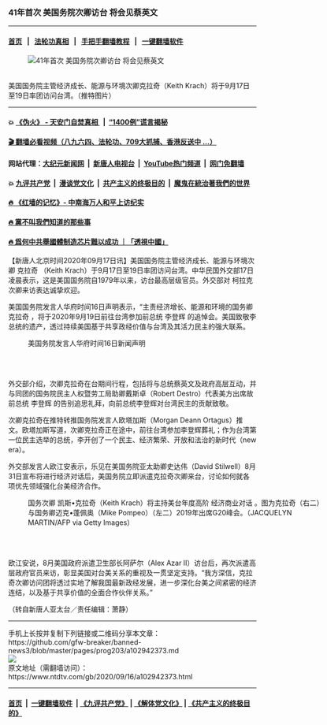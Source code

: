### 41年首次 美国务院次卿访台 将会见蔡英文
------------------------

#### [首页](https://github.com/gfw-breaker/banned-news3/blob/master/README.md) &nbsp;&nbsp;|&nbsp;&nbsp; [法轮功真相](https://github.com/begood0513/basic/blob/master/README.md)  &nbsp;&nbsp;|&nbsp;&nbsp; [手把手翻墙教程](https://github.com/gfw-breaker/guides/wiki)  &nbsp;&nbsp;|&nbsp;&nbsp; [一键翻墙软件](https://github.com/gfw-breaker/nogfw/blob/master/README.md)  



<div><div class="featured_image">
 <figure>
  <img alt="41年首次 美国务院次卿访台 将会见蔡英文" src="https://i.ntdtv.com/assets/uploads/2020/09/Keith-Krach.jpg"/>
 </figure><br/>
 <span class="caption">
  美国国务院主管经济成长、能源与环境次卿克拉奇（Keith Krach）将于9月17日至19日率团访问台湾。（推特图片）
 </span>
</div>
</div><hr/>

#### 💥 [《伪火》 - 天安门自焚真相 ](http://158.247.195.190:10000/videos/blog/weihuo.html)&nbsp; |&nbsp; [“1400例”谎言揭秘  ](http://158.247.195.190:10000/videos/blog/jiexi1400.html)

#### [ 🎬  翻墙必看视频（八九六四、法轮功、709大抓捕、香港反送中 ...）](https://github.com/gfw-breaker/links/blob/master/banned.md)

#### 网站代理：[大纪元新闻网](http://158.247.195.190:10080/gb/) &nbsp;|&nbsp; [新唐人电视台](http://158.247.195.190:8808/gb/)  &nbsp;|&nbsp; [YouTube热门频道](http://158.247.195.190/youtube.html) &nbsp;|&nbsp; [网门免翻墙](http://158.247.195.190:11000/show.aspx?name=ogHome)

#### 💥 [九评共产党](http://158.247.195.190:10000/videos/res/jiuping/)&nbsp; |&nbsp; [漫谈党文化](http://158.247.195.190:10000/videos/res/mtdwh/)&nbsp; |&nbsp; [共产主义的终极目的](http://158.247.195.190:10000/videos/res/zjmd/)&nbsp; |&nbsp; [魔鬼在統治著我們的世界](http://158.247.195.190:10000/videos/res/TheSpecter/)  

#### [ 🔥  《红墙的记忆》- 中南海万人和平上访纪实](http://158.247.195.190:10000/videos/news/../legend/index.html)

#### [ 🔥  黨不叫我們知道的那些事](http://158.247.195.190:10000/videos/news/truth02.html)

#### [ 🔥  爲何中共舉國體制造芯片難以成功 ｜「透視中國」](http://158.247.195.190:10000/videos/news/don03.html)

<div><div class="post_content" itemprop="articleBody">
 <p>
  【新唐人北京时间2020年09月17日讯】美国国务院主管经济成长、能源与环境次卿
  <ok href="https://www.ntdtv.com/gb/克拉奇.htm">
   克拉奇
  </ok>
  （Keith Krach）于9月17日至19日率团访问台湾。中华民国外交部17日凌晨表示，这是美国国务院自1979年以来，访台最高层级官员。外交部对
  <ok href="https://www.ntdtv.com/gb/柯拉克.htm">
   柯拉克
  </ok>
  次卿来访表达诚挚欢迎。
 </p>
 <p>
  美国国务院发言人华府时间16日声明表示，“主责经济增长、能源和环境的国务卿
  <ok href="https://www.ntdtv.com/gb/克拉奇.htm">
   克拉奇
  </ok>
  ，将于2020年9月19日前往台湾参加前总统
  <ok href="https://www.ntdtv.com/gb/李登辉.htm">
   李登辉
  </ok>
  的追悼会。美国致敬李总统的遗产，透过持续美国基于共享政经价值与台湾及其活力民主的强大联系。
 </p>
 <figure class="wp-caption aligncenter" id="attachment_102942374" style="width: 600px">
  <img alt="" class="size-medium wp-image-102942374" src="https://i.ntdtv.com/assets/uploads/2020/09/1-124-600x435.jpg">
   <br/><figcaption class="wp-caption-text">
    美国务院发言人华府时间16日新闻声明
   </figcaption><br/>
  </img>
 </figure><br/>
 <p>
  外交部介绍，次卿克拉奇在台期间行程，包括将与总统蔡英文及政府高层互动，并与同团的国务院民主人权暨劳工局助卿戴斯卓（Robert Destro）代表美方出席故前总统
  <ok href="https://www.ntdtv.com/gb/李登辉.htm">
   李登辉
  </ok>
  的告别追思礼拜，向前总统李登辉对台湾民主的贡献致敬。
 </p>
 <p>
  次卿克拉奇在推特转推国务院发言人欧塔加斯（Morgan Deann Ortagus）推文。欧塔加斯写道，次卿克拉奇正在途中，前往台湾参加李登辉葬礼；作为台湾第一位民主选举的总统，李开创了一个民主、经济繁荣、开放和法治的新时代（new era）。
 </p>
 <p>
  外交部发言人欧江安表示，乐见在美国务院亚太助卿史达伟（David Stilwell）8月31日宣布将进行经济对话后，美国务院立即派遣克拉奇次卿来台，讨论如何就各项优先领域强化台美经济合作。
 </p>
 <figure class="wp-caption aligncenter" id="attachment_102942375" style="width: 600px">
  <img alt="" class="size-medium wp-image-102942375" src="https://i.ntdtv.com/assets/uploads/2020/09/2-38-600x400.jpg">
   <br/><figcaption class="wp-caption-text">
    <ok href="https://www.ntdtv.com/gb/国务次卿.htm">
     国务次卿
    </ok>
    凯斯•克拉奇（Keith Krach）将主持美台年度高阶
    <ok href="https://www.ntdtv.com/gb/经济商业对话.htm">
     经济商业对话
    </ok>
    。图为克拉奇（右二）与国务卿迈克•蓬佩奥（Mike Pompeo）（左二）2019年出席G20峰会。（JACQUELYN MARTIN/AFP via Getty Images）
   </figcaption><br/>
  </img>
 </figure><br/>
 <p>
  欧江安说，8月美国政府派遣卫生部长阿萨尔（Alex Azar II）访台后，再次派遣高层政府官员来访，彰显美国对台美关系的重视及一贯坚定支持。“我方深信，克拉奇次卿访问团将透过实地了解我国最新政经发展，进一步深化台美之间紧密的经济连结，以及基于共享价值的全面合作伙伴关系。”
 </p>
 <p>
  （转自新唐人亚太台／责任编辑：萧静）
 </p>
 <div class="single_ad">
 </div>
</div>
</div>
<hr/>
手机上长按并复制下列链接或二维码分享本文章：<br/>
https://github.com/gfw-breaker/banned-news3/blob/master/pages/prog203/a102942373.md <br/>
<a href='https://github.com/gfw-breaker/banned-news3/blob/master/pages/prog203/a102942373.md'><img src='https://github.com/gfw-breaker/banned-news3/blob/master/pages/prog203/a102942373.md.png'/></a> <br/>
原文地址（需翻墙访问）：https://www.ntdtv.com/gb/2020/09/16/a102942373.html


------------------------
#### [首页](https://github.com/gfw-breaker/banned-news3/blob/master/README.md) &nbsp;|&nbsp; [一键翻墙软件](https://github.com/gfw-breaker/nogfw/blob/master/README.md) &nbsp;| [《九评共产党》](https://github.com/gfw-breaker/9ping.md/blob/master/README.md#九评之一评共产党是什么) | [《解体党文化》](https://github.com/gfw-breaker/jtdwh.md/blob/master/README.md) | [《共产主义的终极目的》](https://github.com/gfw-breaker/gczydzjmd.md/blob/master/README.md)


<img src='http://gfw-breaker.win/banned-news3/pages/prog203/a102942373.md' width='0px' height='0px'/>